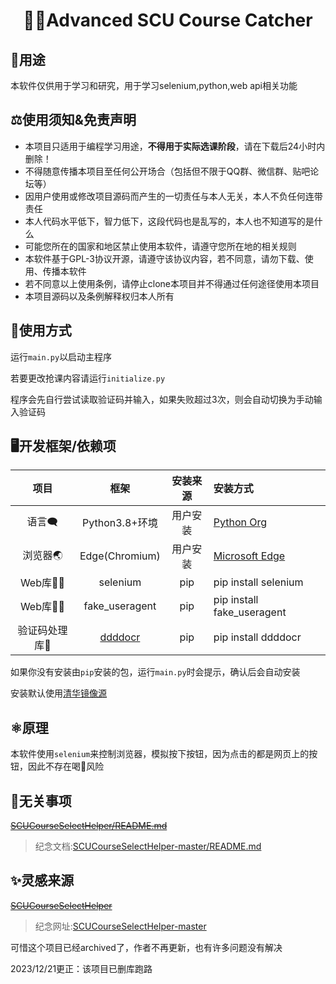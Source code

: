 # <h1 align="center">✋🏻Advanced SCU Course Catcher</h1>

## 🚙用途
本软件仅供用于学习和研究，用于学习selenium,python,web api相关功能

## ⚖使用须知&免责声明

- 本项目只适用于编程学习用途，**不得用于实际选课阶段**，请在下载后24小时内删除！
- 不得随意传播本项目至任何公开场合（包括但不限于QQ群、微信群、贴吧论坛等）
- 因用户使用或修改项目源码而产生的一切责任与本人无关，本人不负任何连带责任
- 本人代码水平低下，智力低下，这段代码也是乱写的，本人也不知道写的是什么
- 可能您所在的国家和地区禁止使用本软件，请遵守您所在地的相关规则
- 本软件基于GPL-3协议开源，请遵守该协议内容，若不同意，请勿下载、使用、传播本软件
- 若不同意以上使用条例，请停止clone本项目并不得通过任何途径使用本项目
- 本项目源码以及条例解释权归本人所有


## 🔧使用方式

运行`main.py`以启动主程序

若要更改抢课内容请运行`initialize.py`

程序会先自行尝试读取验证码并输入，如果失败超过3次，则会自动切换为手动输入验证码

## 🖥开发框架/依赖项
|项目|框架|安装来源|安装方式|
|:---:|:---:|:---:|:---|
|语言🗨|Python3.8+环境|用户安装|[Python Org](https://www.python.org/downloads/)|
|浏览器🌏|Edge(Chromium)|用户安装|[Microsoft Edge](https://www.microsoft.com/en-us/edge/download)|
|Web库👨‍💻|selenium|pip|pip install selenium|
|Web库👨‍💻|fake_useragent|pip|pip install fake_useragent|
|验证码处理库🪪|[ddddocr](https://github.com/sml2h3/ddddocr)|pip|pip install ddddocr|

如果你没有安装由`pip`安装的包，运行`main.py`时会提示，确认后会自动安装

安装默认使用[清华镜像源](https://mirrors.tuna.tsinghua.edu.cn/help/pypi/)

## ⚛️原理
本软件使用`selenium`来控制浏览器，模拟按下按钮，因为点击的都是网页上的按钮，因此不存在喝🍵风险

## 📄无关事项

[~~SCUCourseSelectHelper/README.md~~](https://github.com/A2u13/SCUCourseSelectHelper/blob/master/README.md)

> 纪念文档:[SCUCourseSelectHelper-master/README.md](https://github.com/The-Brotherhood-of-SCU/SCUCourseSelectHelper-master/blob/main/README.md)

## ✨灵感来源
[~~SCUCourseSelectHelper~~](https://github.com/A2u13/SCUCourseSelectHelper)

> 纪念网址:[SCUCourseSelectHelper-master](https://github.com/The-Brotherhood-of-SCU/SCUCourseSelectHelper-master)

可惜这个项目已经archived了，作者不再更新，也有许多问题没有解决

2023/12/21更正：该项目已删库跑路

